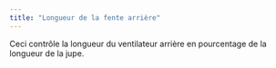 ```yaml
---
title: "Longueur de la fente arrière"
---
```


Ceci contrôle la longueur du ventilateur arrière en pourcentage de la longueur de la jupe.




